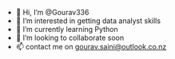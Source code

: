 - 👋 Hi, I’m @Gourav336
- 👀 I’m interested in getting data analyst skills
- 🌱 I’m currently learning Python
- 💞️ I’m looking to collaborate soon
- 📫 contact me on gourav.saini@outlook.co.nz

<!---
Gourav336/Gourav336 is a ✨ special ✨ repository because its `README.md` (this file) appears on your GitHub profile.
You can click the Preview link to take a look at your changes.
--->
